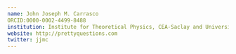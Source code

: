 ```yaml
---
name: John Joseph M. Carrasco
ORCID:0000-0002-4499-8488
institution: Institute for Theoretical Physics, CEA-Saclay and University of Paris-Saclay
website: http://prettyquestions.com
twitter: jjmc
---
```

